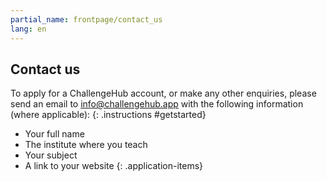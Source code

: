 ```yaml
---
partial_name: frontpage/contact_us
lang: en
---
```


## Contact us

To apply for a ChallengeHub account, or make any other enquiries, please send an email to [info@challengehub.app](mailto:info@challengehub.app) with the following information (where applicable):
{: .instructions #getstarted}

- Your full name
- The institute where you teach
- Your subject
- A link to your website
{: .application-items}
